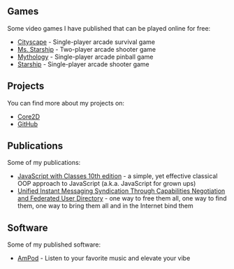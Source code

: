 ## Games
Some video games I have published that can be played online for free:
- [Cityscape](https://puter.com/app/cityscape) - Single-player arcade survival game
- [Ms. Starship](https://puter.com/app/ms-starship) - Two-player arcade shooter game
- [Mythology](https://puter.com/app/mythology) - Single-player arcade pinball game
- [Starship](https://puter.com/app/starship) - Single-player arcade shooter game

## Projects
You can find more about my projects on:
- [Core2D](https://dgchrt.github.io/core2d)
- [GitHub](https://github.com/dgchrt?tab=repositories)

## Publications
Some of my publications:
- [JavaScript with Classes 10th edition](https://dgchrt.github.io/JSwC.epub) - a simple, yet effective classical OOP approach to JavaScript (a.k.a. JavaScript for grown ups)
- [Unified Instant Messaging Syndication Through Capabilities Negotiation and Federated User Directory](https://dgchrt.github.io/RD633077.pdf) - one way to free them all, one way to find them, one way to bring them all and in the Internet bind them

## Software
Some of my published software:
- [AmPod](https://puter.com/app/ampod) - Listen to your favorite music and elevate your vibe
